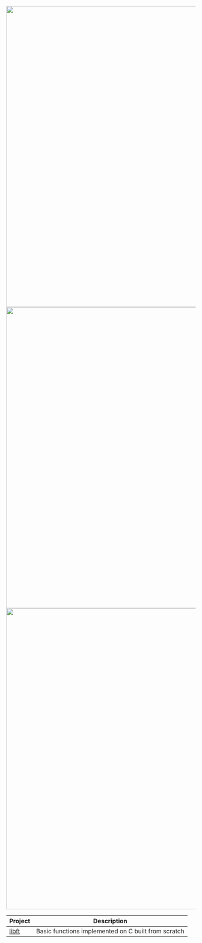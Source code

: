 <p align="center">
  <img width="800" src="https://badge42.herokuapp.com/api/stats/cmanzano?privacyEmail=true"/>
  
  <img width="800" src="https://1337-readme.vercel.app/api/profile?cursus=42cursus&dark=true&email=hide&login=cmanzano" align = "center"/>

  <img width="800" src="https://github-readme-stats.vercel.app/api/pin/?username=chriss1245&repo=42madrid&theme=vue-dark" align="center"/>
</p>

|**Project**|**Description**|
|------|------|
|[libft]()|Basic functions implemented on C built from scratch|
